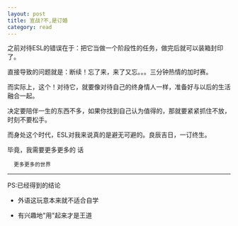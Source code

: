 ```yaml
---
layout: post
title: 宣战?不,是订婚
category: read
---
```


之前对待ESL的错误在于：把它当做一个阶段性的任务，做完后就可以装箱封印了。

直接导致的问题就是：断续！忘了来，来了又忘。。。三分钟热情的加时赛。

而实际上，这个！对待它，就要像对待自己的终身情人一样，准备好与以后的生活融合一起。

决定要陪伴一生的东西不多，如果你找到自己认为值得的，那就要紧紧抓住不放，时刻不要松手。

而身处这个时代，ESL对我来说真的是避无可避的。良辰吉日，一订终生。

毕竟，我需要更多更多的 话  

      更多更多的世界

---
PS:已经得到的结论

- 外语这玩意本来就不适合自学 

- 有兴趣地"用"起来才是王道